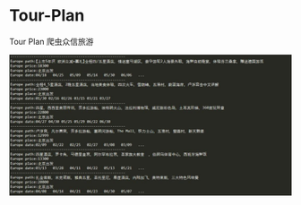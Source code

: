 # Tour-Plan
 Tour Plan 爬虫众信旅游
 
 ![Image text](https://github.com/iostreamatlab/Tour-Plan/raw/master/zx_eur.jpg)
